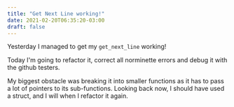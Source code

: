 ```yaml
---
title: "Get Next Line working!"
date: 2021-02-20T06:35:20-03:00
draft: false
---
```


Yesterday I managed to get my `get_next_line` working!

Today I'm going to refactor it, correct all norminette errors and debug it with the github testers.

My biggest obstacle was breaking it into smaller functions as it has to pass a
lot of pointers to its sub-functions. Looking back now, I should have used a
struct, and I will when I refactor it again.
